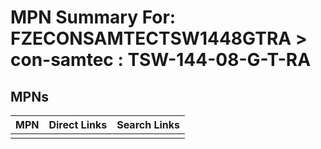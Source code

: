 



# MPN Summary For: FZECONSAMTECTSW1448GTRA > con-samtec : TSW-144-08-G-T-RA

## MPNs
  

|MPN|Direct Links|Search Links|
| :--- | :--- | :--- |
||||
